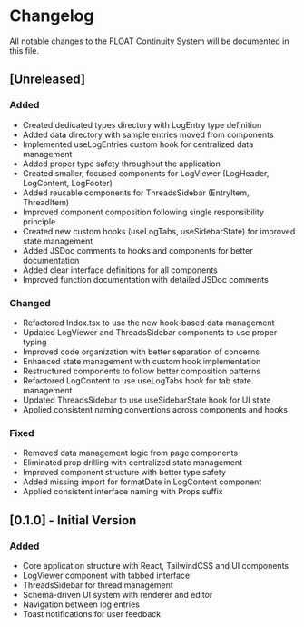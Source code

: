 
# Changelog

All notable changes to the FLOAT Continuity System will be documented in this file.

## [Unreleased]

### Added
- Created dedicated types directory with LogEntry type definition
- Added data directory with sample entries moved from components
- Implemented useLogEntries custom hook for centralized data management
- Added proper type safety throughout the application
- Created smaller, focused components for LogViewer (LogHeader, LogContent, LogFooter)
- Added reusable components for ThreadsSidebar (EntryItem, ThreadItem)
- Improved component composition following single responsibility principle
- Created new custom hooks (useLogTabs, useSidebarState) for improved state management
- Added JSDoc comments to hooks and components for better documentation
- Added clear interface definitions for all components
- Improved function documentation with detailed JSDoc comments

### Changed
- Refactored Index.tsx to use the new hook-based data management
- Updated LogViewer and ThreadsSidebar components to use proper typing
- Improved code organization with better separation of concerns
- Enhanced state management with custom hook implementation
- Restructured components to follow better composition patterns
- Refactored LogContent to use useLogTabs hook for tab state management
- Updated ThreadsSidebar to use useSidebarState hook for UI state
- Applied consistent naming conventions across components and hooks

### Fixed
- Removed data management logic from page components
- Eliminated prop drilling with centralized state management
- Improved component structure with better type safety
- Added missing import for formatDate in LogContent component
- Applied consistent interface naming with Props suffix

## [0.1.0] - Initial Version

### Added
- Core application structure with React, TailwindCSS and UI components
- LogViewer component with tabbed interface
- ThreadsSidebar for thread management
- Schema-driven UI system with renderer and editor
- Navigation between log entries
- Toast notifications for user feedback
